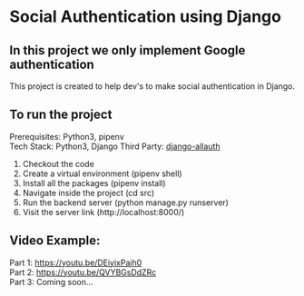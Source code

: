 # Social Authentication using Django 
## In this project we only implement Google authentication

This project is created to help dev's to make social authentication in Django.

## To run the project
Prerequisites: Python3, pipenv<br/>
Tech Stack: Python3, Django
Third Party: <a href='https://django-allauth.readthedocs.io/en/latest/'>django-allauth</a>

1. Checkout the code
2. Create a virtual environment (pipenv shell)
4. Install all the packages (pipenv install)
5. Navigate inside the project (cd src)
6. Run the backend server (python manage.py runserver)
7. Visit the server link (http://localhost:8000/)

## Video Example:
Part 1: https://youtu.be/DEiyixPajh0<br>
Part 2: https://youtu.be/QVYBGsDdZRc<br>
Part 3: Coming soon...
